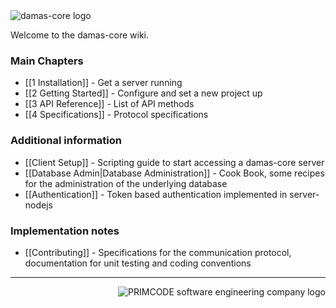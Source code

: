 <img src="http://damas-software.org/bin/damas-core_logo.svg" alt="damas-core logo"/>

Welcome to the damas-core wiki.

### Main Chapters
* [[1 Installation]] - Get a server running
* [[2 Getting Started]] - Configure and set a new project up
* [[3 API Reference]] - List of API methods
* [[4 Specifications]] - Protocol specifications

### Additional information
* [[Client Setup]] - Scripting guide to start accessing a damas-core server
* [[Database Admin|Database Administration]] -  Cook Book, some recipes for the administration of the underlying database
* [[Authentication]] - Token based authentication implemented in server-nodejs 

### Implementation notes
* [[Contributing]] - Specifications for the communication protocol, documentation for unit testing and coding conventions

---
<img src="http://damas-software.com/img/primcode_softwareengineeringcompany_logo.svg" alt="PRIMCODE software engineering company logo" align="right"/>